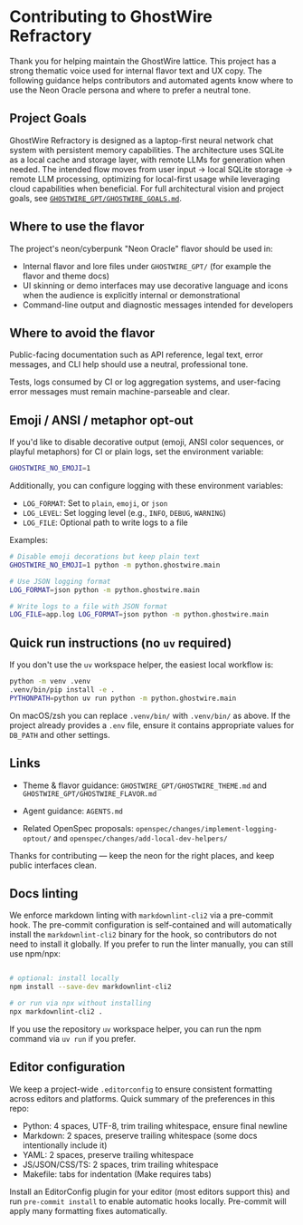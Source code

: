 # Contributing to GhostWire Refractory

Thank you for helping maintain the GhostWire lattice. This project has a strong thematic voice used for internal flavor text and UX copy. The following guidance helps contributors and automated agents know where to use the Neon Oracle persona and where to prefer a neutral tone.

## Project Goals

GhostWire Refractory is designed as a laptop-first neural network chat system with persistent memory capabilities. The architecture uses SQLite as a local cache and storage layer, with remote LLMs for generation when needed. The intended flow moves from user input → local SQLite storage → remote LLM processing, optimizing for local-first usage while leveraging cloud capabilities when beneficial. For full architectural vision and project goals, see [`GHOSTWIRE_GPT/GHOSTWIRE_GOALS.md`](GHOSTWIRE_GPT/GHOSTWIRE_GOALS.md).

## Where to use the flavor

The project's neon/cyberpunk "Neon Oracle" flavor should be used in:

- Internal flavor and lore files under `GHOSTWIRE_GPT/` (for example the flavor and theme docs)
- UI skinning or demo interfaces may use decorative language and icons when the audience is explicitly internal or demonstrational
- Command-line output and diagnostic messages intended for developers

## Where to avoid the flavor

Public-facing documentation such as API reference, legal text, error messages, and CLI help should use a neutral, professional tone.

Tests, logs consumed by CI or log aggregation systems, and user-facing error messages must remain machine-parseable and clear.

## Emoji / ANSI / metaphor opt-out

If you'd like to disable decorative output (emoji, ANSI color sequences, or playful metaphors) for CI or plain logs, set the environment variable:

```bash
GHOSTWIRE_NO_EMOJI=1
```

Additionally, you can configure logging with these environment variables:

- `LOG_FORMAT`: Set to `plain`, `emoji`, or `json`
- `LOG_LEVEL`: Set logging level (e.g., `INFO`, `DEBUG`, `WARNING`)
- `LOG_FILE`: Optional path to write logs to a file

Examples:

```bash
# Disable emoji decorations but keep plain text
GHOSTWIRE_NO_EMOJI=1 python -m python.ghostwire.main

# Use JSON logging format
LOG_FORMAT=json python -m python.ghostwire.main

# Write logs to a file with JSON format
LOG_FILE=app.log LOG_FORMAT=json python -m python.ghostwire.main
```

## Quick run instructions (no `uv` required)

If you don't use the `uv` workspace helper, the easiest local workflow is:

```bash
python -m venv .venv
.venv/bin/pip install -e .
PYTHONPATH=python uv run python -m python.ghostwire.main
```

On macOS/zsh you can replace `.venv/bin/` with `.venv/bin/` as above. If the project already provides a `.env` file, ensure it contains appropriate values for `DB_PATH` and other settings.

## Links

- Theme & flavor guidance: `GHOSTWIRE_GPT/GHOSTWIRE_THEME.md` and `GHOSTWIRE_GPT/GHOSTWIRE_FLAVOR.md`

- Agent guidance: `AGENTS.md`

- Related OpenSpec proposals: `openspec/changes/implement-logging-optout/` and `openspec/changes/add-local-dev-helpers/`

Thanks for contributing — keep the neon for the right places, and keep public interfaces clean.

## Docs linting

We enforce markdown linting with `markdownlint-cli2` via a pre-commit hook. The pre-commit configuration is
self-contained and will automatically install the `markdownlint-cli2` binary for the hook, so contributors
do not need to install it globally. If you prefer to run the linter manually, you can still use npm/npx:

```bash

# optional: install locally
npm install --save-dev markdownlint-cli2

# or run via npx without installing
npx markdownlint-cli2 .
```

If you use the repository `uv` workspace helper, you can run the npm command via `uv run` if you prefer.

## Editor configuration

We keep a project-wide `.editorconfig` to ensure consistent formatting across editors and platforms.
Quick summary of the preferences in this repo:

- Python: 4 spaces, UTF-8, trim trailing whitespace, ensure final newline
- Markdown: 2 spaces, preserve trailing whitespace (some docs intentionally include it)
- YAML: 2 spaces, preserve trailing whitespace
- JS/JSON/CSS/TS: 2 spaces, trim trailing whitespace
- Makefile: tabs for indentation (Make requires tabs)

Install an EditorConfig plugin for your editor (most editors support this) and run `pre-commit install` to enable automatic hooks locally. Pre-commit will apply many formatting fixes automatically.